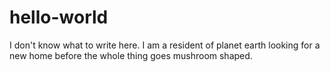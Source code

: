 # hello-world

I don't know what to write here.  I am a resident of planet earth looking for a new home before the whole thing goes mushroom shaped.
